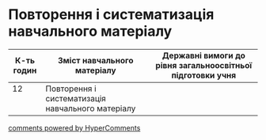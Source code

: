 <div id="hypercomments_widget" class="js-hypercomments-widget invisible"></div>

# Повторення і систематизація навчального матеріалу

<table>
  <tr>
    <td width="10%" align="center"><b>К-ть годин</b></td>
    <td width="40%" align="center"><b>Зміст навчального матеріалу</b></td>
    <td width="40%" align="center"><b>Державні вимоги до рівня загальноосвітньої підготовки учня</b></td>
  </tr>
<tbody>
  <tr>
<td width="10%" style="vertical-align:top !important;">12</td>
    <td width="40%" style="vertical-align:top !important;">
Повторення і систематизація навчального матеріалу
</td>
    <td width="40%" style="vertical-align:top !important;">
</td>
  </tr>
</tbody>
</table>

<div class="js-hypercomments-container">
<a href="http://hypercomments.com" class="hc-link" title="comments widget">comments powered by HyperComments</a>
</div>